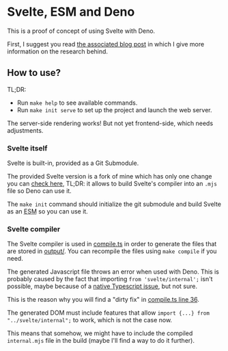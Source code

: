 Svelte, ESM and Deno
====================

This is a proof of concept of using Svelte with Deno.

First, I suggest you read [the associated blog post](https://www.orbitale.io/2020/06/04/an-attempt-to-use-sveltejs-with-deno.html) in which I give more information on the research behind.

## How to use?

TL;DR:

* Run `make help` to see available commands.
* Run `make init serve` to set up the project and launch the web server.

The server-side rendering works! But not yet frontend-side, which needs adjustments.

### Svelte itself

Svelte is built-in, provided as a Git Submodule.

The provided Svelte version is a fork of mine which has only one change you can [check here](https://github.com/sveltejs/svelte/commit/3e638656b6a47749afc48aa960c9006a58290509), TL;DR: it allows to build Svelte's compiler into an `.mjs` file so Deno can use it.

The `make init` command should initialize the git submodule and build Svelte as an <abbr title="ECMAScript Module">ESM</abbr> so you can use it.

### Svelte compiler

The Svelte compiler is used in [compile.ts](./compile.ts) in order to generate the files that are stored in [output/](./output/). You can recompile the files using `make compile` if you need.

The generated Javascript file throws an error when used with Deno. This is probably caused by the fact that importing `from 'svelte/internal';` isn't possible, maybe because of a [native Typescript issue](https://github.com/microsoft/TypeScript/issues/18442), but not sure.

This is the reason why you will find a "dirty fix" in [compile.ts line 36](./compile.ts#L36).

The generated DOM must include features that allow `import {...} from "../svelte/internal";` to work, which is not the case now.

This means that somehow, we might have to include the compiled `internal.mjs` file in the build (maybe I'll find a way to do it further).
